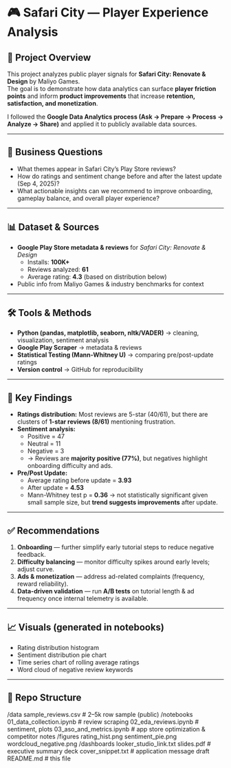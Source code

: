 # 🎮 Safari City — Player Experience Analysis

## 📌 Project Overview
This project analyzes public player signals for **Safari City: Renovate & Design** by Maliyo Games.  
The goal is to demonstrate how data analytics can surface **player friction points** and inform **product improvements** that increase **retention, satisfaction, and monetization**.

I followed the **Google Data Analytics process (Ask → Prepare → Process → Analyze → Share)** and applied it to publicly available data sources.

---

## 🎯 Business Questions
- What themes appear in Safari City’s Play Store reviews?  
- How do ratings and sentiment change before and after the latest update (Sep 4, 2025)?  
- What actionable insights can we recommend to improve onboarding, gameplay balance, and overall player experience?  

---

## 📊 Dataset & Sources
- **Google Play Store metadata & reviews** for *Safari City: Renovate & Design*  
  - Installs: **100K+**  
  - Reviews analyzed: **61**  
  - Average rating: **4.3** (based on distribution below)  
- Public info from Maliyo Games & industry benchmarks for context  

---

## 🛠️ Tools & Methods
- **Python (pandas, matplotlib, seaborn, nltk/VADER)** → cleaning, visualization, sentiment analysis  
- **Google Play Scraper** → metadata & reviews  
- **Statistical Testing (Mann-Whitney U)** → comparing pre/post-update ratings  
- **Version control** → GitHub for reproducibility  

---

## 🔎 Key Findings
- **Ratings distribution:** Most reviews are 5-star (40/61), but there are clusters of **1-star reviews (8/61)** mentioning frustration.  
- **Sentiment analysis:**  
  - Positive = 47  
  - Neutral = 11  
  - Negative = 3  
  - → Reviews are **majority positive (77%)**, but negatives highlight onboarding difficulty and ads.  
- **Pre/Post Update:**  
  - Average rating before update = **3.93**  
  - After update = **4.53**  
  - Mann-Whitney test p = **0.36** → not statistically significant given small sample size, but **trend suggests improvements** after update.  

---

## ✅ Recommendations
1. **Onboarding** — further simplify early tutorial steps to reduce negative feedback.  
2. **Difficulty balancing** — monitor difficulty spikes around early levels; adjust curve.  
3. **Ads & monetization** — address ad-related complaints (frequency, reward reliability).  
4. **Data-driven validation** — run **A/B tests** on tutorial length & ad frequency once internal telemetry is available.  

---

## 📈 Visuals (generated in notebooks)
- Rating distribution histogram  
- Sentiment distribution pie chart  
- Time series chart of rolling average ratings  
- Word cloud of negative review keywords  

---

## 📂 Repo Structure
/data
sample_reviews.csv # 2–5k row sample (public)
/notebooks
01_data_collection.ipynb # review scraping
02_eda_reviews.ipynb # sentiment, plots
03_aso_and_metrics.ipynb # app store optimization & competitor notes
/figures
rating_hist.png
sentiment_pie.png
wordcloud_negative.png
/dashboards
looker_studio_link.txt
slides.pdf # executive summary deck
cover_snippet.txt # application message draft
README.md # this file
